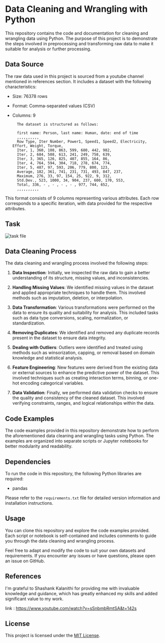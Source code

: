 # Data Cleaning and Wrangling with Python

This repository contains the code and documentation for cleaning and wrangling data using Python. The purpose of this project is to demonstrate the steps involved in preprocessing and transforming raw data to make it suitable for analysis or further processing.


## Data Source

The raw data used in this project is sourced from a youtube channel mentioned in references section. It includes a dataset with the following characteristics:

- Size: 76378 rows
- Format: Comma-separated values (CSV)
- Columns: 9

        The dataset is structured as follows:

        first name: Person, last name: Human, date: end of time
        ,,,,,,,,,,
        Row Type, Iter Number, Power1, Speed1, Speed2, Electricity, Effort, Weight, Torque,
        Iter, 1, 360, 108, 863, 599, 680, 442, 982,
        Iter, 2, 684, 508, 613, 241, 249, 758, 639,
        Iter, 3, 365, 126, 825, 407, 855, 164, 86,
        Iter, 4, 764, 594, 304, 718, 278, 674, 774,
        Iter, 5, 487, 97, 593, 206, 779, 800, 123,
        Average, 182, 361, 741, 231, 731, 493, 847, 237,
        Maximum, 276, 33, 97, 154, 25, 922, 9, 312,
        Std.Dev., 523, 1000, 34, 904, 237, 600, 170, 553,
        Total, 336, - , - , - , - , 977, 744, 652,
        ,,,,,,,,,,

    
This format consists of 9 columns representing various attributes. Each row corresponds to a specific iteration, with data provided for the respective attributes.



## Task


![task file](reports/figures/task.png)




## Data Cleaning Process

The data cleaning and wrangling process involved the following steps:

1. **Data Inspection**: Initially, we inspected the raw data to gain a better understanding of its structure, missing values, and inconsistencies.

2. **Handling Missing Values**: We identified missing values in the dataset and applied appropriate techniques to handle them. This involved methods such as imputation, deletion, or interpolation.

3. **Data Transformation**: Various transformations were performed on the data to ensure its quality and suitability for analysis. This included tasks such as data type conversions, scaling, normalization, or standardization.

4. **Removing Duplicates**: We identified and removed any duplicate records present in the dataset to ensure data integrity.

5. **Dealing with Outliers**: Outliers were identified and treated using methods such as winsorization, capping, or removal based on domain knowledge and statistical analysis.

6. **Feature Engineering**: New features were derived from the existing data or external sources to enhance the predictive power of the dataset. This involved techniques such as creating interaction terms, binning, or one-hot encoding categorical variables.

7. **Data Validation**: Finally, we performed data validation checks to ensure the quality and consistency of the cleaned dataset. This involved verifying constraints, ranges, and logical relationships within the data.

## Code Examples

The code examples provided in this repository demonstrate how to perform the aforementioned data cleaning and wrangling tasks using Python. The examples are organized into separate scripts or Jupyter notebooks for better modularity and readability.

## Dependencies

To run the code in this repository, the following Python libraries are required:

- pandas
  
Please refer to the `requirements.txt` file for detailed version information and installation instructions.

## Usage

You can clone this repository and explore the code examples provided. Each script or notebook is self-contained and includes comments to guide you through the data cleaning and wrangling process.

Feel free to adapt and modify the code to suit your own datasets and requirements. If you encounter any issues or have questions, please open an issue on GitHub.

## References

I'm grateful to Shashank Kalanithi for providing me with invaluable knowledge and guidance, which has greatly enhanced my skills and added significant value to my work.

link : https://www.youtube.com/watch?v=sSnbmbRmtSA&t=142s


## License

This project is licensed under the [MIT License](LICENSE).
